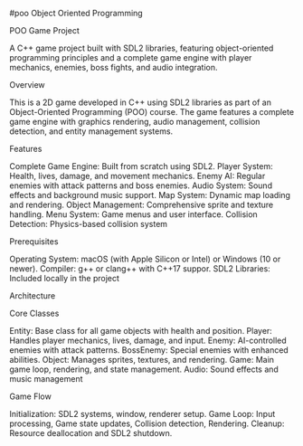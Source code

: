 #poo
Object Oriented Programming


POO Game Project

A C++ game project built with SDL2 libraries, featuring object-oriented programming principles and a complete game engine with player mechanics, enemies, boss fights, and audio integration.


Overview

This is a 2D game developed in C++ using SDL2 libraries as part of an Object-Oriented Programming (POO) course. The game features a complete game engine with graphics rendering, audio management, collision detection, and entity management systems.


Features

Complete Game Engine: Built from scratch using SDL2. Player System: Health, lives, damage, and movement mechanics. Enemy AI: Regular enemies with attack patterns and boss enemies. Audio System: Sound effects and background music support. Map System: Dynamic map loading and rendering. Object Management: Comprehensive sprite and texture handling. Menu System: Game menus and user interface. Collision Detection: Physics-based collision system

Prerequisites

Operating System: macOS (with Apple Silicon or Intel) or Windows (10 or newer). Compiler: g++ or clang++ with C++17 suppor. SDL2 Libraries: Included locally in the project

Architecture

Core Classes

Entity: Base class for all game objects with health and position. Player: Handles player mechanics, lives, damage, and input. Enemy: AI-controlled enemies with attack patterns. BossEnemy: Special enemies with enhanced abilities. Object: Manages sprites, textures, and rendering. Game: Main game loop, rendering, and state management. Audio: Sound effects and music management

Game Flow

Initialization: SDL2 systems, window, renderer setup.  Game Loop: Input processing, Game state updates, Collision detection, Rendering.  Cleanup: Resource deallocation and SDL2 shutdown.
